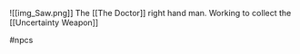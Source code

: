 ![[img_Saw.png]]
The [[The Doctor]] right hand man. 
Working to collect the [[Uncertainty Weapon]]


#npcs 